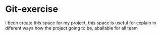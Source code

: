 # Git-exercise

i been create this space for my project, this space is useful for explain in diferent ways how the project going to be, abailable for all team
